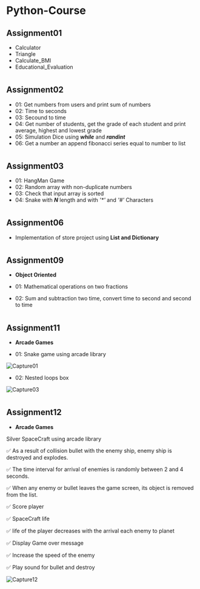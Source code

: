 # Python-Course

## Assignment01

- Calculator
- Triangle
- Calculate_BMI
- Educational_Evaluation
 
#

## Assignment02

- 01: Get numbers from users and print sum of numbers
- 02: Time to seconds
- 03: Secound to time
- 04: Get number of students, get the grade of each student and print average, highest and lowest grade
- 05: Simulation Dice using **_while_** and **_randint_** 
- 06: Get a number an append fibonacci series equal to number to list

#

## Assignment03

- 01: HangMan Game
- 02: Random array with non-duplicate numbers
- 03: Check that input array is sorted
- 04: Snake with **_N_** length and with _'*'_ and _'#'_ Characters

#

## Assignment06

- Implementation of store project using **List and Dictionary**

#

## Assignment09

- **Object Oriented**

- 01: Mathematical operations on two fractions
- 02: Sum and subtraction two time, convert time to second and second to time

#

## Assignment11

- **Arcade Games**

- 01: Snake game using arcade library

![Capture01](https://user-images.githubusercontent.com/82975802/132896410-b7fc68ff-a2e9-4306-92f7-6906f491afb6.PNG)

- 02: Nested loops box

![Capture03](https://user-images.githubusercontent.com/82975802/132896521-5f7319d5-23bb-4c75-9f29-03ca6a9a4e5e.PNG)

#

## Assignment12

- **Arcade Games**

Silver SpaceCraft using arcade library

:white_check_mark: As a result of collision bullet with the enemy ship, enemy ship is destroyed and explodes.

:white_check_mark: The time interval for arrival of enemies is randomly between 2 and 4 seconds.

:white_check_mark: When any enemy or bullet leaves the game screen, its object is removed from the list.

:white_check_mark: Score player

:white_check_mark: SpaceCraft life

:white_check_mark: life of the player decreases with the arrival each enemy to planet

:white_check_mark: Display Game over message

:white_check_mark: Increase the speed of the enemy

:white_check_mark: Play sound for bullet and destroy

![Capture12](https://user-images.githubusercontent.com/82975802/133097339-a13691a5-905f-4c2a-bb05-441c45f9912f.PNG)





